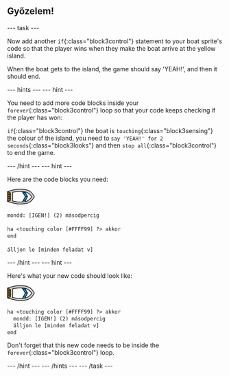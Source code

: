 ## Győzelem!

\--- task \---

Now add another `if`{:class="block3control"} statement to your boat sprite's code so that the player wins when they make the boat arrive at the yellow island.

When the boat gets to the island, the game should say 'YEAH!', and then it should end.

\--- hints \--- \--- hint \---

You need to add more code blocks inside your `forever`{:class="block3control"} loop so that your code keeps checking if the player has won:

`if`{:class="block3control"} the boat is `touching`{:class="block3sensing"} the colour of the island, you need to `say 'YEAH!' for 2 seconds`{:class="block3looks"} and then `stop all`{:class="block3control"} to end the game.

\--- /hint \--- \--- hint \---

Here are the code blocks you need:

![boat-sprite](images/boat_resize.png)

```blocks3
mondd: [IGEN!] (2) másodpercig

ha <touching color [#FFFF99] ?> akkor
end

álljon le [minden feladat v]

```

\--- /hint \--- \--- hint \---

Here's what your new code should look like:

![boat-sprite](images/boat_resize.png)

```blocks3
ha <touching color [#FFFF99] ?> akkor 
  mondd: [IGEN!] (2) másodpercig
  álljon le [minden feladat v]
end
```

Don't forget that this new code needs to be inside the `forever`{:class="block3control"} loop.

\--- /hint \--- \--- /hints \--- \--- /task \---